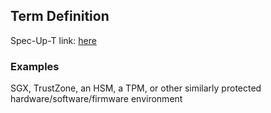 ## Term Definition

Spec-Up-T link: <a href='https://weboftrust.github.io/WOT-terms/docs/glossary/trusted-execution-environment'>here</a>

### Examples
SGX, TrustZone, an HSM, a TPM, or other similarly protected hardware/software/firmware environment